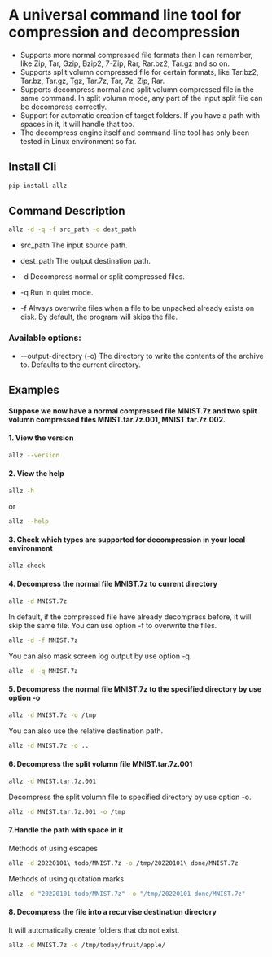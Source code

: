 # A universal command line tool for compression and decompression


- Supports more normal compressed file formats than I can remember, like Zip, Tar, Gzip, Bzip2, 7-Zip, Rar, Rar.bz2, Tar.gz and so on.
- Supports split volumn compressed file for certain formats, like Tar.bz2, Tar.bz, Tar.gz, Tgz, Tar.7z, Tar, 7z, Zip, Rar.
- Supports decompress normal and split volumn compressed file in the same command. In split volumn mode, any part of the input split file can be decompress correctly.
- Support for automatic creation of target folders. If you have a path with spaces in it, it will handle that too.
- The decompress engine itself and command-line tool has only been tested in Linux environment so far.


## Install Cli
```bash
pip install allz
```

## Command Description
```bash
allz -d -q -f src_path -o dest_path
```
- src_path    The input source path.  
- dest_path   The output destination path.

- -d      Decompress normal or split compressed files.  
- -q      Run in quiet mode.  
- -f      Always overwrite files when a file to be unpacked already exists on disk. By default, the program will skips the file.  
  
### Available options:  
- --output-directory (-o) <string>    The directory to write the contents of the archive to. Defaults to the current directory.

## Examples
####  Suppose we now have a normal compressed file MNIST.7z and two split volumn compressed files MNIST.tar.7z.001, MNIST.tar.7z.002.

#### 1. View the version  
```bash
allz --version
```

#### 2. View the help
```bash
allz -h
```
or 
```bash
allz --help
```

#### 3. Check which types are supported for decompression in your local environment
```bash
allz check
```

#### 4. Decompress the normal file MNIST.7z to current directory
```bash
allz -d MNIST.7z
```

In default, if the compressed file have already decompress before, it will skip the same file. You can use option -f to overwrite the files.
```bash
allz -d -f MNIST.7z
```

You can also mask screen log output by use option -q.
```bash
allz -d -q MNIST.7z
```

#### 5. Decompress the normal file MNIST.7z to the specified directory by use option -o
```bash
allz -d MNIST.7z -o /tmp
```

You can also use the relative destination path.
```bash
allz -d MNIST.7z -o ..
```

#### 6. Decompress the split volumn file MNIST.tar.7z.001
```bash
allz -d MNIST.tar.7z.001 
```

Decompress the split volumn file to specified directory by use option -o.
```bash
allz -d MNIST.tar.7z.001 -o /tmp
```

#### 7.Handle the path with space in it
Methods of using escapes
```bash
allz -d 20220101\ todo/MNIST.7z -o /tmp/20220101\ done/MNIST.7z
```
Methods of using quotation marks
```bash
allz -d "20220101 todo/MNIST.7z" -o "/tmp/20220101 done/MNIST.7z"
```

#### 8. Decompress the file into a recurvise destination directory
It will automatically create folders that do not exist.
```bash
allz -d MNIST.7z -o /tmp/today/fruit/apple/
```
